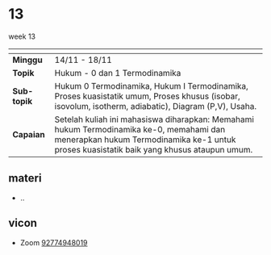 # 13
week 13

<span> | <span>
:- | :-
**Minggu** | 14/11 - 18/11
**Topik** | Hukum - 0 dan 1 Termodinamika
**Sub-topik** | Hukum 0 Termodinamika, Hukum I Termodinamika, Proses kuasistatik umum, Proses khusus (isobar, isovolum, isotherm, adiabatic), Diagram (P,V), Usaha.
**Capaian** | Setelah kuliah ini mahasiswa diharapkan: Memahami hukum Termodinamika ke-0, memahami dan menerapkan hukum Termodinamika ke-1 untuk proses kuasistatik baik yang khusus ataupun umum.


## materi
+ ..


## vicon
+ Zoom [92774948019](https://itb-ac-id.zoom.us/j/92774948019?pwd=WVVBRllUQlpabkVmdXJ3d1hvNmtBUT09)